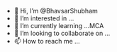 - 👋 Hi, I’m @BhavsarShubham
- 👀 I’m interested in ...
- 🌱 I’m currently learning ...MCA
- 💞️ I’m looking to collaborate on ...
- 📫 How to reach me ...

<!---
BhavsarShubham/BhavsarShubham is a ✨ special ✨ repository because its `README.md` (this file) appears on your GitHub profile.
You can click the Preview link to take a look at your changes.
--->
